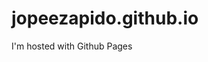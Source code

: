 # jopeezapido.github.io

<!DOCTYPE html>
<html>
<body>
<p>I'm hosted with Github Pages</lp>
</body>
</html>
